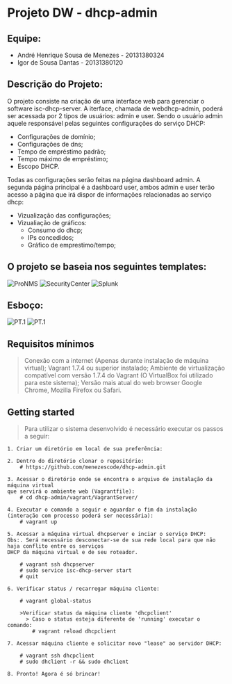 # Projeto DW - dhcp-admin

## Equipe:
* André Henrique Sousa de Menezes - 20131380324
* Igor de Sousa Dantas - 20131380120

## Descrição do Projeto:

O projeto consiste na criação de uma interface web para gerenciar o software isc-dhcp-server.
A iterface, chamada de webdhcp-admin, poderá ser acessada por 2 tipos de usuários: admin e user. 
Sendo o usuário admin aquele responsável pelas seguintes configurações do serviço DHCP:
* Configurações de domínio;
* Configurações de dns;
* Tempo de empréstimo padrão;
* Tempo máximo de empréstimo;
* Escopo DHCP.

Todas as configurações serão feitas na página dashboard admin.
A segunda página principal é a dashboard user, ambos admin e user terão acesso a página que irá dispor de informações relacionadas ao serviço dhcp:
* Vizualização das configurações;
* Vizualiação de gráficos:
  - Consumo do dhcp;
  - IPs concedidos;
  - Gráfico de emprestimo/tempo;

## O projeto se baseia nos seguintes templates:
![ProNMS](http://www.pronms.com/en-us/wp-content/uploads/2013/07/Windows-DHCP-Log-Analyser-Dashboard.png)
![SecurityCenter](https://www.tenable.com/sites/drupal.dmz.tenablesecurity.com/files/images/sc-dashboards/Screen%20Shot%202014-08-14%20at%202.14.41%20PM_0.png)
![Splunk](https://cdn.apps.splunk.com/media/public/screenshots/6d690a3a-6900-11e3-b4de-005056ad5c72.png)

## Esboço:
![PT.1](resources/esboço_1.jpeg)
![PT.1](resources/esboço_2.jpeg)

## Requisitos mínimos

  > Conexão com a internet (Apenas durante instalação de máquina virtual);
  > Vagrant 1.7.4 ou superior instalado;
  > Ambiente de virtualização compatível com versão 1.7.4 do Vagrant (O VirtualBox foi utilizado para este sistema);
  > Versão mais atual do web browser Google Chrome, Mozilla Firefox ou Safari.



## Getting started

  > Para utilizar o sistema desenvolvido é necessário executar os passos a seguir:

    1. Criar um diretório em local de sua preferência:

    2. Dentro do diretório clonar o repositório:
        # https://github.com/menezescode/dhcp-admin.git

    3. Acessar o diretório onde se encontra o arquivo de instalação da máquina virtual
    que servirá o ambiente web (Vagrantfile):
        # cd dhcp-admin/vagrant/VagrantServer/

    4. Executar o comando a seguir e aguardar o fim da instalação (interação com processo poderá ser necessária):
        # vagrant up

    5. Acessar a máquina virtual dhcpserver e inciar o serviço DHCP:
    Obs:. Será necessário desconectar-se de sua rede local para que não haja conflito entre os serviços
    DHCP da máquina virtual e de seu roteador.

        # vagrant ssh dhcpserver
        # sudo service isc-dhcp-server start
        # quit

    6. Verificar status / recarregar máquina cliente:

        # vagrant global-status

        >Verificar status da máquina cliente 'dhcpclient'
          > Caso o status esteja diferente de 'running' executar o comando:
            # vagrant reload dhcpclient

    7. Acessar máquina cliente e solicitar novo "lease" ao servidor DHCP:

        # vagrant ssh dhcpclient
        # sudo dhclient -r && sudo dhclient

    8. Pronto! Agora é só brincar!
